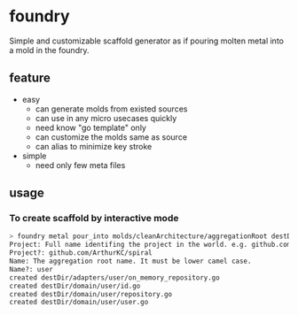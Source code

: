# foundry

Simple and customizable scaffold generator as if pouring molten metal into a mold in the foundry.

## feature

* easy
  * can generate molds from existed sources
  * can use in any micro usecases quickly
  * need know "go template" only
  * can customize the molds same as source
  * can alias to minimize key stroke
* simple
  * need only few meta files

## usage

### To create scaffold by interactive mode

```bash
> foundry metal pour_into molds/cleanArchitecture/aggregationRoot destDir
Project: Full name identifing the project in the world. e.g. github.com/ArthurKC/foundry
Project?: github.com/ArthurKC/spiral
Name: The aggregation root name. It must be lower camel case.
Name?: user
created destDir/adapters/user/on_memory_repository.go
created destDir/domain/user/id.go
created destDir/domain/user/repository.go
created destDir/domain/user/user.go
```
